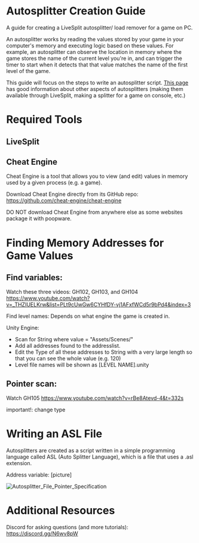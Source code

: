 # Autosplitter Creation Guide
A guide for creating a LiveSplit autosplitter/ load remover for a game on PC.

An autosplitter works by reading the values stored by your game in your computer's memory and executing logic based on these values. For example, an autosplitter can observe the location in memory where the game stores the name of the current level you're in, and can trigger the timer to start when it detects that that value matches the name of the first level of the game.

This guide will focus on the steps to write an autosplitter script. [This page](https://github.com/LiveSplit/LiveSplit.AutoSplitters) has good information about other aspects of autosplitters (making them available through LiveSplit, making a splitter for a game on console, etc.)

# Required Tools

## LiveSplit

## Cheat Engine
Cheat Engine is a tool that allows you to view (and edit) values in memory used by a given process (e.g. a game). 

Download Cheat Engine directly from its GitHub repo: https://github.com/cheat-engine/cheat-engine 

DO NOT download Cheat Engine from anywhere else as some websites package it with poopware.




# Finding Memory Addresses for Game Values

## Find variables:

Watch these three videos: GH102, GH103, and GH104
https://www.youtube.com/watch?v=_THZIUELKrw&list=PLt9cUwGw6CYHfDY-vj1AFxfWCd5r9bPd4&index=3 

Find level names:
Depends on what engine the game is created in.

Unity Engine:
* Scan for String where value = "Assets/Scenes/"
* Add all addresses found to the addresslist.
* Edit the Type of all these addresses to String with a very large length so that you can see the whole value (e.g. 120)
* Level file names will be shown as [LEVEL NAME].unity


## Pointer scan: 

Watch GH105
https://www.youtube.com/watch?v=rBe8Atevd-4&t=332s

important!: change type


# Writing an ASL File
Autosplitters are created as a script written in a simple programming language called ASL (Auto Splitter Language), which is a file that uses a .asl extension.



Address variable: [picture]

![Autosplitter_File_Pointer_Specification](https://user-images.githubusercontent.com/104397629/223018810-32d32c06-0a50-47c6-8a14-b254fa33e94c.PNG)


# Additional Resources

Discord for asking questions (and more tutorials): https://discord.gg/N6wv8pW

